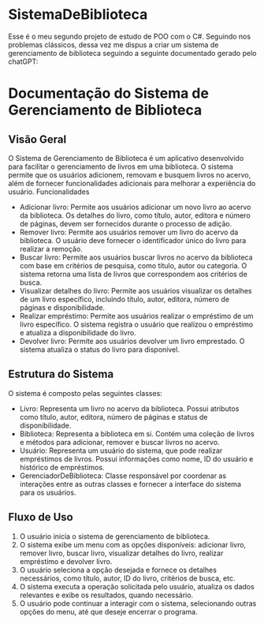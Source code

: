 # SistemaDeBiblioteca
Esse é o meu segundo projeto de estudo de POO com o C#. Seguindo nos problemas clássicos, dessa vez me dispus a criar um sistema de gerenciamento de biblioteca seguindo a seguinte documentado gerado pelo chatGPT:

# Documentação do Sistema de Gerenciamento de Biblioteca

## Visão Geral

O Sistema de Gerenciamento de Biblioteca é um aplicativo desenvolvido para facilitar o gerenciamento de livros em uma biblioteca. O sistema permite que os usuários adicionem, removam e busquem livros no acervo, além de fornecer funcionalidades adicionais para melhorar a experiência do usuário.
Funcionalidades

- Adicionar livro: Permite aos usuários adicionar um novo livro ao acervo da biblioteca. Os detalhes do livro, como título, autor, editora e número de páginas, devem ser fornecidos durante o processo de adição.
- Remover livro: Permite aos usuários remover um livro do acervo da biblioteca. O usuário deve fornecer o identificador único do livro para realizar a remoção.
- Buscar livro: Permite aos usuários buscar livros no acervo da biblioteca com base em critérios de pesquisa, como título, autor ou categoria. O sistema retorna uma lista de livros que correspondem aos critérios de busca.
- Visualizar detalhes do livro: Permite aos usuários visualizar os detalhes de um livro específico, incluindo título, autor, editora, número de páginas e disponibilidade.
- Realizar empréstimo: Permite aos usuários realizar o empréstimo de um livro específico. O sistema registra o usuário que realizou o empréstimo e atualiza a disponibilidade do livro.
- Devolver livro: Permite aos usuários devolver um livro emprestado. O sistema atualiza o status do livro para disponível.

## Estrutura do Sistema
O sistema é composto pelas seguintes classes:

- Livro: Representa um livro no acervo da biblioteca. Possui atributos como título, autor, editora, número de páginas e status de disponibilidade.
- Biblioteca: Representa a biblioteca em si. Contém uma coleção de livros e métodos para adicionar, remover e buscar livros no acervo.
- Usuário: Representa um usuário do sistema, que pode realizar empréstimos de livros. Possui informações como nome, ID do usuário e histórico de empréstimos.
- GerenciadorDeBiblioteca: Classe responsável por coordenar as interações entre as outras classes e fornecer a interface do sistema para os usuários.

## Fluxo de Uso
1. O usuário inicia o sistema de gerenciamento de biblioteca.
2. O sistema exibe um menu com as opções disponíveis: adicionar livro, remover livro, buscar livro, visualizar detalhes do livro, realizar empréstimo e devolver livro.
3. O usuário seleciona a opção desejada e fornece os detalhes necessários, como título, autor, ID do livro, critérios de busca, etc.
4. O sistema executa a operação solicitada pelo usuário, atualiza os dados relevantes e exibe os resultados, quando necessário.
5. O usuário pode continuar a interagir com o sistema, selecionando outras opções do menu, até que deseje encerrar o programa.



